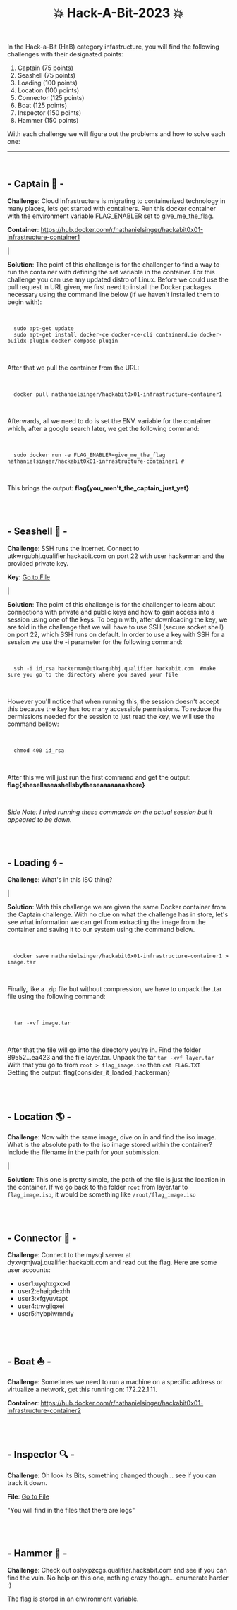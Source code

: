 <div align="center">
  <h1>
    💥 Hack-A-Bit-2023 💥
  </h1>
</div>

<br>

In the Hack-a-Bit (HaB) category infastructure, you will find the following challenges with their designated points:

<ol>
  <li>Captain (75 points)</li>
  <li>Seashell (75 points)</li>
  <li>Loading (100 points)</li>
  <li>Location (100 points)</li>
  <li>Connector (125 points)</li>
  <li>Boat (125 points)</li>
  <li>Inspector (150 points)</li>
  <li>Hammer (150 points)</li>
</ol>

With each challenge we will figure out the problems and how to solve each one:

<hr>
<br>

## - Captain 🌊 -
**Challenge**: Cloud infrastructure is migrating to containerized technology in many places, lets get started with containers. Run this docker container with the environment variable FLAG_ENABLER set to give_me_the_flag.

**Container**: https://hub.docker.com/r/nathanielsinger/hackabit0x01-infrastructure-container1

|
<br>

**Solution**: The point of this challenge is for the challenger to find a way to run the container with defining the set variable in the container. For this challenge you can use any updated distro of Linux. Before we could use the pull request in URL given, we first need to install the Docker packages necessary using the command line below (if we haven't installed them to begin with):

<br>

```
  sudo apt-get update
  sudo apt-get install docker-ce docker-ce-cli containerd.io docker-buildx-plugin docker-compose-plugin
```

<br>

After that we pull the container from the URL:

<br>

```
  docker pull nathanielsinger/hackabit0x01-infrastructure-container1
```

<br>

Afterwards, all we need to do is set the ENV. variable for the container which, after a google search later, we get the following command:

<br>

```
  sudo docker run -e FLAG_ENABLER=give_me_the_flag nathanielsinger/hackabit0x01-infrastructure-container1 #
```

<br>

This brings the output: **flag{you_aren't_the_captain_just_yet}**

<br>
<br>

## - Seashell 🐚 -
**Challenge**: SSH runs the internet. Connect to utkwrgubhj.qualifier.hackabit.com on port 22 with user hackerman and the provided private key.

**Key**: <a href="https://github.com/CodeAPretzel/Hack-A-Bit-2023/blob/main/Assets/id_rsa">Go to File</a>

|
<br>

**Solution**: The point of this challenge is for the challenger to learn about connections with private and public keys and how to gain access into a session using one of the keys. To begin with, after downloading the key, we are told in the challenge that we will have to use SSH (secure socket shell) on port 22, which SSH runs on default. In order to use a key with SSH for a session we use the -i parameter for the following command:

<br>

```
  ssh -i id_rsa hackerman@utkwrgubhj.qualifier.hackabit.com  #make sure you go to the directory where you saved your file
```

<br>

However you'll notice that when running this, the session doesn't accept this because the key has too many accessible permissions. To reduce the permissions needed for the session to just read the key, we will use the command bellow:

<br>

```
  chmod 400 id_rsa
```

<br>

After this we will just run the first command and get the output: **flag{shesellsseashellsbytheseaaaaaaashore}**

<br>

*Side Note: I tried running these commands on the actual session but it appeared to be down.*

<br>
<br>

## - Loading 🌀 -
**Challenge**: What's in this ISO thing?

|
<br>

**Solution**: With this challenge we are given the same Docker container from the Captain challenge. With no clue on what the challenge has in store, let's see what information we can get from extracting the image from the container and saving it to our system using the command below.

<br>

```
  docker save nathanielsinger/hackabit0x01-infrastructure-container1 > image.tar
```

<br>

Finally, like a .zip file but without compression, we have to unpack the .tar file using the following command:

<br>

```
  tar -xvf image.tar
```

<br>

After that the file will go into the directory you're in. Find the folder 89552...ea423 and the file layer.tar. Unpack the tar `tar -xvf layer.tar`
<br>
With that you go to from `root > flag_image.iso` then `cat FLAG.TXT`
<br>
Getting the output: flag{consider_it_loaded_hackerman}

<br>
<br>

## - Location 🌎 -
**Challenge**: Now with the same image, dive on in and find the iso image. What is the absolute path to the iso image stored within the container? Include the filename in the path for your submission.

|
<br>

**Solution**: This one is pretty simple, the path of the file is just the location in the container. If we go back to the folder `root` from layer.tar to `flag_image.iso`, it would be something like `/root/flag_image.iso`

<br>
<br>

## - Connector 🔌 -
**Challenge**: Connect to the mysql server at dyxvqmjwaj.qualifier.hackabit.com and read out the flag. Here are some user accounts:

<ul>
  <li>user1:uyqhxgxcxd</li>
  <li>user2:ehaigdexhh</li>
  <li>user3:xfgyuvtapt</li>
  <li>user4:tnvgijqxei</li>
  <li>user5:hybplwmndy</li>
</ul>

<br>
<br>

## - Boat ⛵ -
**Challenge**: Sometimes we need to run a machine on a specific address or virtualize a network, get this running on: 172.22.1.11.

**Container**: https://hub.docker.com/r/nathanielsinger/hackabit0x01-infrastructure-container2

<br>
<br>

## - Inspector 🔍 -
**Challenge**: Oh look its Bits, something changed though... see if you can track it down.

**File**: <a href="https://github.com/CodeAPretzel/Hack-A-Bit-2023/blob/main/Assets/bits.zip">Go to File</a>

"You will find in the files that there are logs"

<br>
<br>

## - Hammer 🔨 -
**Challenge**: Check out oslyxpzcgs.qualifier.hackabit.com and see if you can find the vuln. No help on this one, nothing crazy though... enumerate harder :)

The flag is stored in an environment variable.

<br>
<br>
